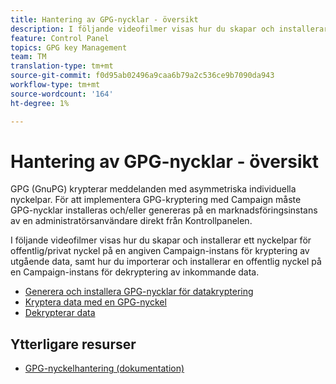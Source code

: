 ```yaml
---
title: Hantering av GPG-nycklar - översikt
description: I följande videofilmer visas hur du skapar och installerar ett nyckelpar för offentlig/privat nyckel på en angiven Campaign-instans för kryptering av utgående data, samt hur du importerar och installerar en offentlig nyckel på en Campaign-instans för dekryptering av inkommande data.
feature: Control Panel
topics: GPG key Management
team: TM
translation-type: tm+mt
source-git-commit: f0d95ab02496a9caa6b79a2c536ce9b7090da943
workflow-type: tm+mt
source-wordcount: '164'
ht-degree: 1%

---
```



# Hantering av GPG-nycklar - översikt

GPG (GnuPG) krypterar meddelanden med asymmetriska individuella nyckelpar. För att implementera GPG-kryptering med Campaign måste GPG-nycklar installeras och/eller genereras på en marknadsföringsinstans av en administratörsanvändare direkt från Kontrollpanelen.

I följande videofilmer visas hur du skapar och installerar ett nyckelpar för offentlig/privat nyckel på en angiven Campaign-instans för kryptering av utgående data, samt hur du importerar och installerar en offentlig nyckel på en Campaign-instans för dekryptering av inkommande data.

* [Generera och installera GPG-nycklar för datakryptering](./generating-and-installing-gpg-keys-for-data-encryption.md)
* [Kryptera data med en GPG-nyckel](./using-a-gpg-key-to-encrypt-data.md)
* [Dekrypterar data](./decrypting-data.md)

## Ytterligare resurser

* [GPG-nyckelhantering (dokumentation)](https://docs.adobe.com/content/help/en/control-panel/using/instances-settings/gpg-keys-management.html)
